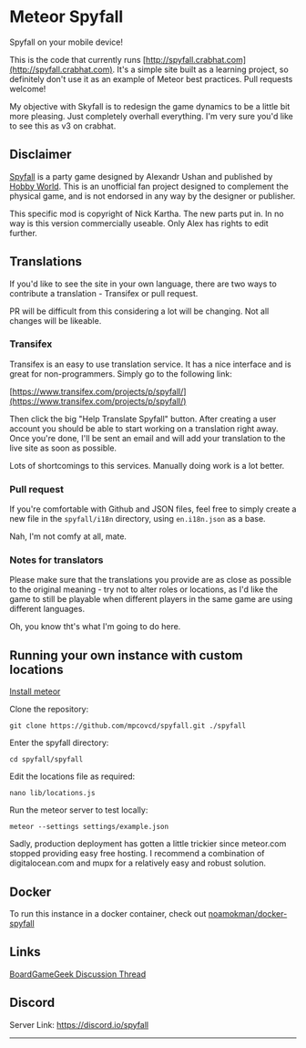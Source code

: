 # Meteor Spyfall

Spyfall on your mobile device!

This is the code that currently runs [http://spyfall.crabhat.com](http://spyfall.crabhat.com). It's a simple site built as a learning project, so definitely don't use it as an example of Meteor best practices. Pull requests welcome!

My objective with Skyfall is to redesign the game dynamics to be a little bit more pleasing. Just completely overhall everything. I'm very sure you'd like to see this as v3 on crabhat.

## Disclaimer

[Spyfall](http://international.hobbyworld.ru/spyfall) is a party game designed by Alexandr Ushan and published by [Hobby World](http://international.hobbyworld.ru/). This is an unofficial fan project designed to complement the physical game, and is not endorsed in any way by the designer or publisher.

This specific mod is copyright of Nick Kartha. The new parts put in. In no way is this version commercially useable. Only Alex has rights to edit further.

## Translations

If you'd like to see the site in your own language, there are two ways to contribute a translation - Transifex or pull request.

PR will be difficult from this considering a lot will be changing. Not all changes will be likeable.

### Transifex

Transifex is an easy to use translation service. It has a nice interface and is great for non-programmers. Simply go to the following link:

[https://www.transifex.com/projects/p/spyfall/](https://www.transifex.com/projects/p/spyfall/)

Then click the big "Help Translate Spyfall" button. After creating a user account you should be able to start working on a translation right away. Once you're done, I'll be sent an email and will add your translation to the live site as soon as possible.

Lots of shortcomings to this services. Manually doing work is a lot better.

### Pull request

If you're comfortable with Github and JSON files, feel free to simply create a new file in the `spyfall/i18n` directory, using `en.i18n.json` as a base.

Nah, I'm not comfy at all, mate.

### Notes for translators

Please make sure that the translations you provide are as close as possible to the original meaning - try not to alter roles or locations, as I'd like the game to still be playable when different players in the same game are using different languages.

Oh, you know tht's what I'm going to do here.

## Running your own instance with custom locations

[Install meteor](https://www.meteor.com/install)

Clone the repository:

	git clone https://github.com/mpcovcd/spyfall.git ./spyfall

Enter the spyfall directory:

	cd spyfall/spyfall

Edit the locations file as required:

	nano lib/locations.js

Run the meteor server to test locally:

	meteor --settings settings/example.json

Sadly, production deployment has gotten a little trickier since meteor.com stopped providing easy free hosting. I recommend a combination of digitalocean.com and mupx for a relatively easy and robust solution.

## Docker

To run this instance in a docker container, check out [noamokman/docker-spyfall](https://github.com/noamokman/docker-spyfall)

## Links

[BoardGameGeek Discussion Thread](http://www.boardgamegeek.com/thread/1279239/app/page/1)

## Discord

Server Link: https://discord.io/spyfall

---
